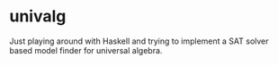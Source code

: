 univalg
=======

Just playing around with Haskell and trying to implement
a SAT solver based model finder for universal algebra.
